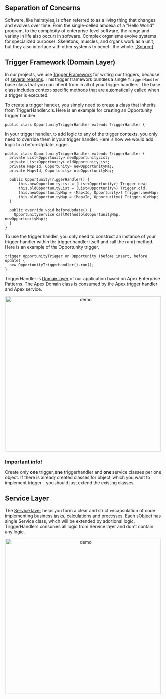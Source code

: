 ## Separation of Concerns
Software, like hairstyles, is often referred to as a living thing that changes and evolves over time. From the single-celled amoeba of a "Hello World" program, to the complexity of enterprise-level software, the range and variety in life also occurs in software. Complex organisms evolve systems for specialized purposes. Skeletons, muscles, and organs work as a unit, but they also interface with other systems to benefit the whole. [[Source]](https://trailhead.salesforce.com/content/learn/modules/apex_patterns_sl/apex_patterns_sl_soc)

## Trigger Framework (Domain Layer)
In our projects, we use [Trigger Framework](https://github.com/kevinohara80/sfdc-trigger-framework) for writing our triggers, because of [several reasons](https://trailhead.salesforce.com/content/learn/modules/success-cloud-coding-conventions/implement-frameworks-sc).
This trigger framework bundles a single `TriggerHandler` base class that you can inherit from in all of your trigger handlers. The base class includes context-specific methods that are automatically called when a trigger is executed.

To create a trigger handler, you simply need to create a class that inherits from TriggerHandler.cls. Here is an example for creating an Opportunity trigger handler.

```Apex
public class OpportunityTriggerHandler extends TriggerHandler {
```
In your trigger handler, to add logic to any of the trigger contexts, you only need to override them in your trigger handler. Here is how we would add logic to a beforeUpdate trigger.

```Apex
public class OpportunityTriggerHandler extends TriggerHandler {
  private List<Opportunity> newOpportunityList;
  private List<Opportunity> oldOpportunityList;
  private Map<Id, Opportunity> newOpportunityMap;
  private Map<Id, Opportunity> oldOpportunityMap;

  public OpportunityTriggerHandler() {
      this.newOpportunityList = (List<Opportunity>) Trigger.new;
      this.oldOpportunityList = (List<Opportunity>) Trigger.old;
      this.newOpportunityMap = (Map<Id, Opportunity>) Trigger.newMap;
      this.oldOpportunityMap = (Map<Id, Opportunity>) Trigger.oldMap;
  }
    
  public override void beforeUpdate() {
    OpportunityService.callMethod(oldOpportunityMap, newOpportunityMap);
  }
}
```
To use the trigger handler, you only need to construct an instance of your trigger handler within the trigger handler itself and call the run() method. Here is an example of the Opportunity trigger.

```Apex
trigger OpportunityTrigger on Opportunity (before insert, before update) {
  new OpportunityTriggerHandler().run();
}
```
TriggerHandler is [Domain layer](https://trailhead.salesforce.com/content/learn/modules/apex_patterns_dsl/apex_patterns_dsl_learn_dl_principles) of our application based on Apex Enterprise Patterns. The Apex Domain class is consumed by the Apex trigger handler and Apex service.

<p align="center"><img width="500" alt="demo" src="https://user-images.githubusercontent.com/89274213/190668809-5ce1505c-1f7c-424a-9d98-3a3bdc04bc74.png"></p>

### Important info!
Create only **one** trigger, **one** triggerhandler and **one** service classes per one object. If there is already created classes for object, which you want to implement trigger - you should just extend the existing classes.

## Service Layer
The [Service layer](https://trailhead.salesforce.com/content/learn/modules/apex_patterns_sl/apex_patterns_sl_learn_sl_principles) helps you form a clear and strict encapsulation of code implementing business tasks, calculations and processes. Each sObject has single Service class, which will be extended by additional logic. TriggerHandlers consumes all logic from Service layer and don't contain any logic.

<p align="center"><img width="500" alt="demo" src="https://user-images.githubusercontent.com/89274213/190670906-ccc6b802-de61-4bd1-bb74-27539cbc9ca8.png"></p>
